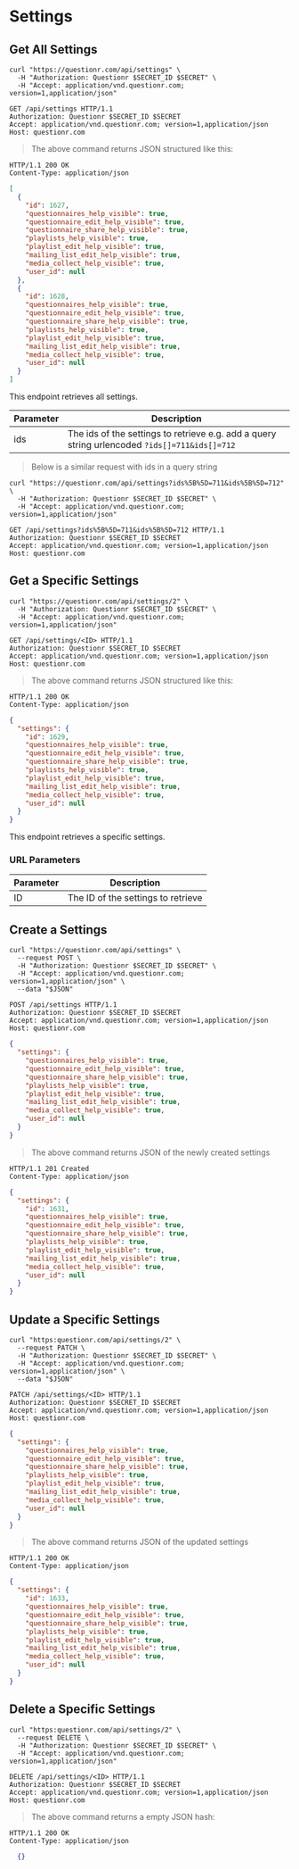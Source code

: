# Settings

## Get All Settings

```shell
curl "https://questionr.com/api/settings" \
  -H "Authorization: Questionr $SECRET_ID $SECRET" \
  -H "Accept: application/vnd.questionr.com; version=1,application/json"
```

```http
GET /api/settings HTTP/1.1
Authorization: Questionr $SECRET_ID $SECRET
Accept: application/vnd.questionr.com; version=1,application/json
Host: questionr.com
```

> The above command returns JSON structured like this:

```http
HTTP/1.1 200 OK
Content-Type: application/json
```
```json
[
  {
    "id": 1627,
    "questionnaires_help_visible": true,
    "questionnaire_edit_help_visible": true,
    "questionnaire_share_help_visible": true,
    "playlists_help_visible": true,
    "playlist_edit_help_visible": true,
    "mailing_list_edit_help_visible": true,
    "media_collect_help_visible": true,
    "user_id": null
  },
  {
    "id": 1628,
    "questionnaires_help_visible": true,
    "questionnaire_edit_help_visible": true,
    "questionnaire_share_help_visible": true,
    "playlists_help_visible": true,
    "playlist_edit_help_visible": true,
    "mailing_list_edit_help_visible": true,
    "media_collect_help_visible": true,
    "user_id": null
  }
]
```

This endpoint retrieves all settings.


Parameter | Description
--------- | -----------
ids | The ids of the settings to retrieve e.g. add a query string urlencoded `?ids[]=711&ids[]=712`

> Below is a similar request with ids in a query string

```shell
curl "https://questionr.com/api/settings?ids%5B%5D=711&ids%5B%5D=712" \
  -H "Authorization: Questionr $SECRET_ID $SECRET" \
  -H "Accept: application/vnd.questionr.com; version=1,application/json"
```
```http
GET /api/settings?ids%5B%5D=711&ids%5B%5D=712 HTTP/1.1
Authorization: Questionr $SECRET_ID $SECRET
Accept: application/vnd.questionr.com; version=1,application/json
Host: questionr.com
```

## Get a Specific Settings

```shell
curl "https://questionr.com/api/settings/2" \
  -H "Authorization: Questionr $SECRET_ID $SECRET" \
  -H "Accept: application/vnd.questionr.com; version=1,application/json"
```

```http
GET /api/settings/<ID> HTTP/1.1
Authorization: Questionr $SECRET_ID $SECRET
Accept: application/vnd.questionr.com; version=1,application/json
Host: questionr.com
```

> The above command returns JSON structured like this:

```http
HTTP/1.1 200 OK
Content-Type: application/json
```
```json
{
  "settings": {
    "id": 1629,
    "questionnaires_help_visible": true,
    "questionnaire_edit_help_visible": true,
    "questionnaire_share_help_visible": true,
    "playlists_help_visible": true,
    "playlist_edit_help_visible": true,
    "mailing_list_edit_help_visible": true,
    "media_collect_help_visible": true,
    "user_id": null
  }
}
```

This endpoint retrieves a specific settings.

### URL Parameters

Parameter | Description
--------- | -----------
ID | The ID of the settings to retrieve



## Create a Settings



```shell
curl "https://questionr.com/api/settings" \
  --request POST \
  -H "Authorization: Questionr $SECRET_ID $SECRET" \
  -H "Accept: application/vnd.questionr.com; version=1,application/json" \
  --data "$JSON"
```

```http
POST /api/settings HTTP/1.1
Authorization: Questionr $SECRET_ID $SECRET
Accept: application/vnd.questionr.com; version=1,application/json
Host: questionr.com
```
```json
{
  "settings": {
    "questionnaires_help_visible": true,
    "questionnaire_edit_help_visible": true,
    "questionnaire_share_help_visible": true,
    "playlists_help_visible": true,
    "playlist_edit_help_visible": true,
    "mailing_list_edit_help_visible": true,
    "media_collect_help_visible": true,
    "user_id": null
  }
}
```

> The above command returns JSON of the newly created settings

```http
HTTP/1.1 201 Created
Content-Type: application/json
```
```json
{
  "settings": {
    "id": 1631,
    "questionnaires_help_visible": true,
    "questionnaire_edit_help_visible": true,
    "questionnaire_share_help_visible": true,
    "playlists_help_visible": true,
    "playlist_edit_help_visible": true,
    "mailing_list_edit_help_visible": true,
    "media_collect_help_visible": true,
    "user_id": null
  }
}
```

## Update a Specific Settings



```shell
curl "https:questionr.com/api/settings/2" \
  --request PATCH \
  -H "Authorization: Questionr $SECRET_ID $SECRET" \
  -H "Accept: application/vnd.questionr.com; version=1,application/json" \
  --data "$JSON"
```
```http
PATCH /api/settings/<ID> HTTP/1.1
Authorization: Questionr $SECRET_ID $SECRET
Accept: application/vnd.questionr.com; version=1,application/json
Host: questionr.com
```
```json
{
  "settings": {
    "questionnaires_help_visible": true,
    "questionnaire_edit_help_visible": true,
    "questionnaire_share_help_visible": true,
    "playlists_help_visible": true,
    "playlist_edit_help_visible": true,
    "mailing_list_edit_help_visible": true,
    "media_collect_help_visible": true,
    "user_id": null
  }
}
```

> The above command returns JSON of the updated settings

```http
HTTP/1.1 200 OK
Content-Type: application/json
```
```json
{
  "settings": {
    "id": 1633,
    "questionnaires_help_visible": true,
    "questionnaire_edit_help_visible": true,
    "questionnaire_share_help_visible": true,
    "playlists_help_visible": true,
    "playlist_edit_help_visible": true,
    "mailing_list_edit_help_visible": true,
    "media_collect_help_visible": true,
    "user_id": null
  }
}
```


## Delete a Specific Settings



```shell
curl "https:questionr.com/api/settings/2" \
  --request DELETE \
  -H "Authorization: Questionr $SECRET_ID $SECRET" \
  -H "Accept: application/vnd.questionr.com; version=1,application/json"
```

```http
DELETE /api/settings/<ID> HTTP/1.1
Authorization: Questionr $SECRET_ID $SECRET
Accept: application/vnd.questionr.com; version=1,application/json
Host: questionr.com
```

> The above command returns a empty JSON hash:

```http
HTTP/1.1 200 OK
Content-Type: application/json
```
```json
  {}
```

